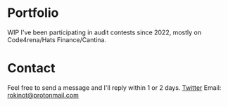 # Portfolio
WIP
I've been participating in audit contests since 2022, mostly on Code4rena/Hats Finance/Cantina.


# Contact

Feel free to send a message and I'll reply within 1 or 2 days.
[Twitter](https://x.com/rokinot)
Email: rokinot@protonmail.com
